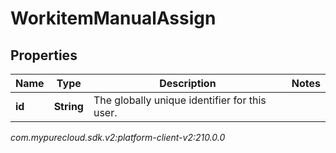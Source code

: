 # WorkitemManualAssign


## Properties

| Name | Type | Description | Notes |
| ------------ | ------------- | ------------- | ------------- |
| **id** | **String** | The globally unique identifier for this user. |  |




_com.mypurecloud.sdk.v2:platform-client-v2:210.0.0_
